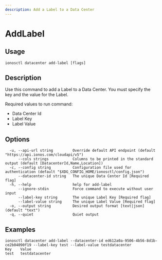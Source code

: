 ```yaml
---
description: Add a Label to a Data Center
---
```


# AddLabel

## Usage

```text
ionosctl datacenter add-label [flags]
```

## Description

Use this command to add a Label to a Data Center. You must specify the key and the value for the Label.

Required values to run command: 

* Data Center Id 
* Label Key
* Label Value

## Options

```text
  -u, --api-url string         Override default API endpoint (default "https://api.ionos.com/cloudapi/v5")
      --cols strings           Columns to be printed in the standard output (default [DatacenterId,Name,Location])
  -c, --config string          Configuration file used for authentication (default "$XDG_CONFIG_HOME/ionosctl/config.json")
      --datacenter-id string   The unique Data Center Id [Required flag]
  -h, --help                   help for add-label
      --ignore-stdin           Force command to execute without user input
      --label-key string       The unique Label Key [Required flag]
      --label-value string     The unique Label Value [Required flag]
  -o, --output string          Desired output format [text|json] (default "text")
  -q, --quiet                  Quiet output
```

## Examples

```text
ionosctl datacenter add-label --datacenter-id ed612a0a-9506-4b56-8d1b-ce2b04090f19 --label-key test --label-value testdatacenter
Key    Value
test   testdatacenter
```

